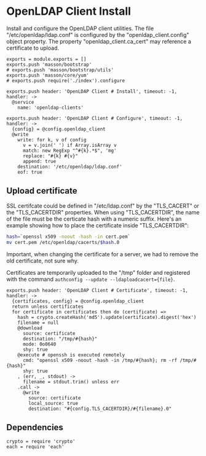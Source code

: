 
# OpenLDAP Client Install

Install and configure the OpenLDAP client utilities. The
file "/etc/openldap/ldap.conf" is configured by the "openldap_client.config"
object property. The property "openldap\_client.ca\_cert" may reference a 
certificate to upload.

    exports = module.exports = []
    exports.push 'masson/bootstrap'
    # exports.push 'masson/bootstrap/utils'
    exports.push 'masson/core/yum'
    # exports.push require('./index').configure

    exports.push header: 'OpenLDAP Client # Install', timeout: -1, handler: ->
      @service
        name: 'openldap-clients'

    exports.push header: 'OpenLDAP Client # Configure', timeout: -1, handler: ->
      {config} = @config.openldap_client
      @write
        write: for k, v of config
          v = v.join(' ') if Array.isArray v
          match: new RegExp "^#{k}.*$", 'mg'
          replace: "#{k} #{v}"
          append: true
        destination: '/etc/openldap/ldap.conf'
        eof: true

## Upload certificate

SSL certifcate could be defined in "/etc/ldap.conf" by 
the "TLS\_CACERT" or the "TLS\_CACERTDIR" properties. When 
using "TLS_CACERTDIR", the name of the file  must be the 
certicate hash with a numeric suffix. Here's an example 
showing how to place the certificate inside "TLS\_CACERTDIR":

```bash
hash=`openssl x509 -noout -hash -in cert.pem`
mv cert.pem /etc/openldap/cacerts/$hash.0
```

Important, when changing the certificate for a server, we had to remove the old
certificate, not sure why.

Certificates are temporarily uploaded to the "/tmp" folder and registered with
the command `authconfig --update --ldaploadcacert={file}`.

    exports.push header: 'OpenLDAP Client # Certificate', timeout: -1, handler: ->
      {certificates, config} = @config.openldap_client
      return unless certificates
      for certificate in certificates then do (certificate) =>
        hash = crypto.createHash('md5').update(certificate).digest('hex')
        filename = null
        @download
          source: certificate
          destination: "/tmp/#{hash}"
          mode: 0o0640
          shy: true
        @execute # openssh is executed remotely
          cmd: "openssl x509 -noout -hash -in /tmp/#{hash}; rm -rf /tmp/#{hash}"
          shy: true
        , (err, _, stdout) ->
          filename = stdout.trim() unless err
        .call ->
          @write 
            source: certificate
            local_source: true
            destination: "#{config.TLS_CACERTDIR}/#{filename}.0"

## Dependencies

    crypto = require 'crypto'
    each = require 'each'
